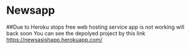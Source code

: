 # Newsapp
##Due to Heroku stops free web hosting service app is not working will back soon
You can see the depolyed project by this link  https://newsasishapp.herokuapp.com/
